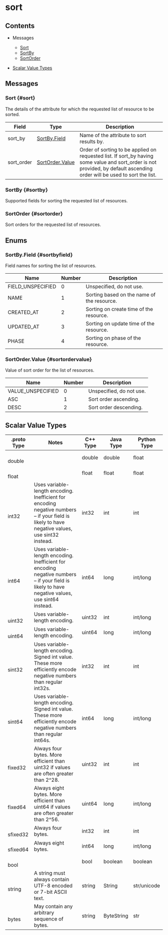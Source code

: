 [//]: # (Generated by grpc-framework using protoc-gen-doc)
[//]: # (Do not edit)


# sort

## Contents


- Messages
    - [Sort](#sort)
    - [SortBy](#sortby)
    - [SortOrder](#sortorder)
  



- [Scalar Value Types](#scalar-value-types)



 <!-- end services -->

## Messages


### Sort {#sort}
The details of the attribute for which the requested list of resource to be sorted.


| Field | Type | Description |
| ----- | ---- | ----------- |
| sort_by | [ SortBy.Field](#sortbyfield) | Name of the attribute to sort results by. |
| sort_order | [ SortOrder.Value](#sortordervalue) | Order of sorting to be applied on requested list. If sort_by having some value and sort_order is not provided, by default ascending order will be used to sort the list. |
 <!-- end Fields -->
 <!-- end HasFields -->


### SortBy {#sortby}
Supported fields for sorting the requested list of resources.

 <!-- end HasFields -->


### SortOrder {#sortorder}
Sort orders for the requested list of resources.

 <!-- end HasFields -->
 <!-- end messages -->

## Enums


### SortBy.Field {#sortbyfield}
Field names for sorting the list of resources.

| Name | Number | Description |
| ---- | ------ | ----------- |
| FIELD_UNSPECIFIED | 0 | Unspecified, do not use. |
| NAME | 1 | Sorting based on the name of the resource. |
| CREATED_AT | 2 | Sorting on create time of the resource. |
| UPDATED_AT | 3 | Sorting on update time of the resource. |
| PHASE | 4 | Sorting on phase of the resource. |




### SortOrder.Value {#sortordervalue}
Value of sort order for the list of resources.

| Name | Number | Description |
| ---- | ------ | ----------- |
| VALUE_UNSPECIFIED | 0 | Unspecified, do not use. |
| ASC | 1 | Sort order ascending. |
| DESC | 2 | Sort order descending. |


 <!-- end Enums -->
 <!-- end Files -->

## Scalar Value Types

| .proto Type | Notes | C++ Type | Java Type | Python Type |
| ----------- | ----- | -------- | --------- | ----------- |
| <div><h4 id="double" /></div><a name="double" /> double |  | double | double | float |
| <div><h4 id="float" /></div><a name="float" /> float |  | float | float | float |
| <div><h4 id="int32" /></div><a name="int32" /> int32 | Uses variable-length encoding. Inefficient for encoding negative numbers – if your field is likely to have negative values, use sint32 instead. | int32 | int | int |
| <div><h4 id="int64" /></div><a name="int64" /> int64 | Uses variable-length encoding. Inefficient for encoding negative numbers – if your field is likely to have negative values, use sint64 instead. | int64 | long | int/long |
| <div><h4 id="uint32" /></div><a name="uint32" /> uint32 | Uses variable-length encoding. | uint32 | int | int/long |
| <div><h4 id="uint64" /></div><a name="uint64" /> uint64 | Uses variable-length encoding. | uint64 | long | int/long |
| <div><h4 id="sint32" /></div><a name="sint32" /> sint32 | Uses variable-length encoding. Signed int value. These more efficiently encode negative numbers than regular int32s. | int32 | int | int |
| <div><h4 id="sint64" /></div><a name="sint64" /> sint64 | Uses variable-length encoding. Signed int value. These more efficiently encode negative numbers than regular int64s. | int64 | long | int/long |
| <div><h4 id="fixed32" /></div><a name="fixed32" /> fixed32 | Always four bytes. More efficient than uint32 if values are often greater than 2^28. | uint32 | int | int |
| <div><h4 id="fixed64" /></div><a name="fixed64" /> fixed64 | Always eight bytes. More efficient than uint64 if values are often greater than 2^56. | uint64 | long | int/long |
| <div><h4 id="sfixed32" /></div><a name="sfixed32" /> sfixed32 | Always four bytes. | int32 | int | int |
| <div><h4 id="sfixed64" /></div><a name="sfixed64" /> sfixed64 | Always eight bytes. | int64 | long | int/long |
| <div><h4 id="bool" /></div><a name="bool" /> bool |  | bool | boolean | boolean |
| <div><h4 id="string" /></div><a name="string" /> string | A string must always contain UTF-8 encoded or 7-bit ASCII text. | string | String | str/unicode |
| <div><h4 id="bytes" /></div><a name="bytes" /> bytes | May contain any arbitrary sequence of bytes. | string | ByteString | str |

